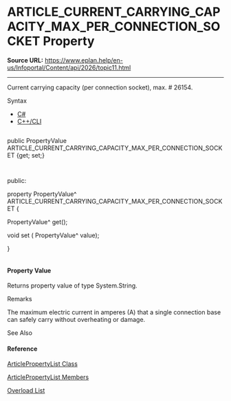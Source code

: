 # ARTICLE_CURRENT_CARRYING_CAPACITY_MAX_PER_CONNECTION_SOCKET Property

**Source URL:** https://www.eplan.help/en-us/Infoportal/Content/api/2026/topic11.html

---

Current carrying capacity (per connection socket), max. # 26154.

Syntax

- [C#](#i-syntax-CS)
- [C++/CLI](#i-syntax-CPP2005)

```
```
public PropertyValue ARTICLE_CURRENT_CARRYING_CAPACITY_MAX_PER_CONNECTION_SOCKET {get; set;}
```
```

```
```
public:
property PropertyValue^ ARTICLE_CURRENT_CARRYING_CAPACITY_MAX_PER_CONNECTION_SOCKET {
   PropertyValue^ get();
   void set (    PropertyValue^ value);
}
```
```

#### Property Value

Returns property value of type System.String.

Remarks

The maximum electric current in amperes (A) that a single connection base can safely carry without overheating or damage.



See Also

#### Reference

[ArticlePropertyList Class](Eplan.EplApi.DataModelu~Eplan.EplApi.DataModel.ArticlePropertyList.html)
  
[ArticlePropertyList Members](Eplan.EplApi.DataModelu~Eplan.EplApi.DataModel.ArticlePropertyList_members.html)
  
[Overload List](topic1736.html)